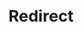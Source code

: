 ﻿---
layout: src/layouts/Redirect.astro
title: Redirect
redirect: https://octopus.com/docs/tenants/tenant-creation/connecting-projects
pubDate:  2023-01-01
navSearch: false
navSitemap: false
navMenu: false
---
